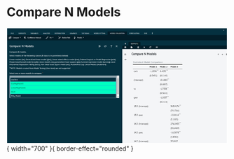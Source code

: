 # Compare N Models

![alt text](screenshots/image224.png){ width="700" }{ border-effect="rounded" }
